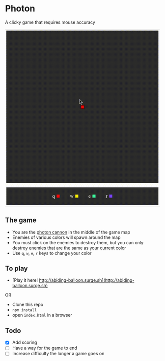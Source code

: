 # Photon

A clicky game that requires mouse accuracy

![Photon in action](demo/photon.gif)

## The game
- You are the [photon cannon](https://liquipedia.net/starcraft/Photon_Cannon) in the middle of the game map
- Enemies of various colors will spawn around the map
- You must click on the enemies to destroy them, but you can only destroy enemies that are the same as your current color
- Use `q`, `w`, `e`, `r` keys to change your color

## To play
- [Play it here! http://abiding-balloon.surge.sh](http://abiding-balloon.surge.sh)

OR

- Clone this repo
- `npm install`
- open `index.html` in a browser

## Todo
- [x] Add scoring
- [ ] Have a way for the game to end
- [ ] Increase difficulty the longer a game goes on
